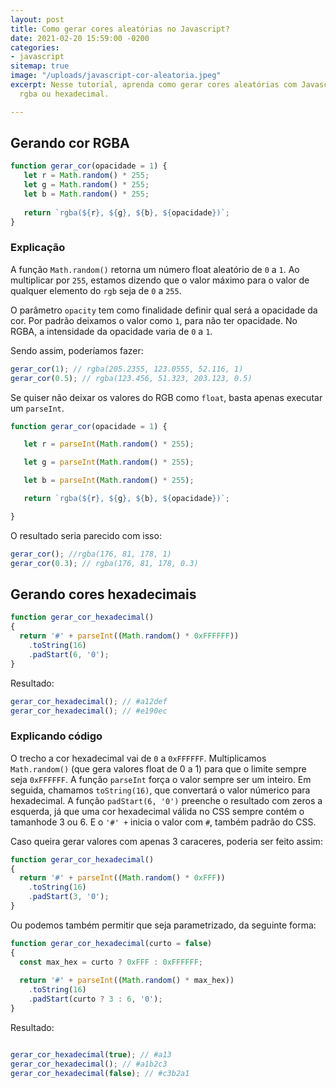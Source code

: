 ```yaml
---
layout: post
title: Como gerar cores aleatórias no Javascript?
date: 2021-02-20 15:59:00 -0200
categories:
- javascript
sitemap: true
image: "/uploads/javascript-cor-aleatoria.jpeg"
excerpt: Nesse tutorial, aprenda como gerar cores aleatórias com Javascript, seja
  rgba ou hexadecimal.

---
```

## Gerando cor RGBA

```javascript
function gerar_cor(opacidade = 1) {
   let r = Math.random() * 255;
   let g = Math.random() * 255;
   let b = Math.random() * 255;
   
   return `rgba(${r}, ${g}, ${b}, ${opacidade})`;
}
```

### Explicação

A função `Math.random()` retorna um número float aleatório de `0` a `1`. Ao multiplicar por `255`, estamos dizendo que o valor máximo para o valor de qualquer elemento do `rgb` seja de `0` a `255`.

O parâmetro `opacity` tem como finalidade definir qual será a opacidade da cor. Por padrão deixamos o valor como `1`, para não ter opacidade. No RGBA, a intensidade da opacidade varia de `0` a `1`.

Sendo assim, poderíamos fazer:

```javascript
gerar_cor(1); // rgba(205.2355, 123.0555, 52.116, 1)
gerar_cor(0.5); // rgba(123.456, 51.323, 203.123, 0.5) 
```

Se quiser não deixar os valores do RGB como `float`, basta apenas executar um `parseInt`.

```javascript
function gerar_cor(opacidade = 1) {

   let r = parseInt(Math.random() * 255);

   let g = parseInt(Math.random() * 255);

   let b = parseInt(Math.random() * 255);

   return `rgba(${r}, ${g}, ${b}, ${opacidade})`;

}
```

O resultado seria parecido com isso:

```javascript
gerar_cor(); //rgba(176, 81, 178, 1)
gerar_cor(0.3); // rgba(176, 81, 178, 0.3)
```

  
## Gerando cores hexadecimais

```javascript
function gerar_cor_hexadecimal()
{
  return '#' + parseInt((Math.random() * 0xFFFFFF))
    .toString(16)
    .padStart(6, '0');
}
```

Resultado:

```javascript
gerar_cor_hexadecimal(); // #a12def
gerar_cor_hexadecimal(); // #e190ec
```

### Explicando código

O trecho a cor hexadecimal vai de `0` a `0xFFFFFF`. Multiplicamos `Math.random()` (que gera valores float de 0 a 1) para que o limite sempre seja `0xFFFFFF`. A função `parseInt` força o valor sempre ser um inteiro. Em seguida, chamamos `toString(16)`, que convertará o valor númerico para hexadecimal. A função `padStart(6, '0')` preenche o resultado com zeros a esquerda, já que uma cor hexadecimal válida no CSS sempre contém o tamanhode 3 ou 6. E o `'#' +` inicia o valor com `#`, também padrão do CSS.

Caso queira gerar valores com apenas 3 caraceres, poderia ser feito assim:


```javascript
function gerar_cor_hexadecimal()
{
  return '#' + parseInt((Math.random() * 0xFFF))
    .toString(16)
    .padStart(3, '0');
}
```

Ou podemos também permitir que seja parametrizado, da seguinte forma:

```javascript
function gerar_cor_hexadecimal(curto = false)
{
  const max_hex = curto ? 0xFFF : 0xFFFFFF;
  
  return '#' + parseInt((Math.random() * max_hex))
    .toString(16)
    .padStart(curto ? 3 : 6, '0');
}
```

Resultado:

```javascript

gerar_cor_hexadecimal(true); // #a13
gerar_cor_hexadecimal(); // #a1b2c3
gerar_cor_hexadecimal(false); // #c3b2a1

```